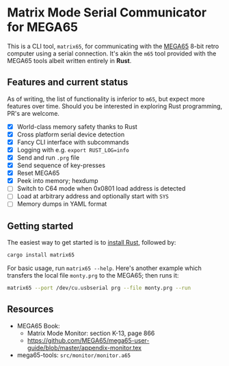 # Matrix Mode Serial Communicator for MEGA65

This is a CLI tool, `matrix65`, for communicating with the [MEGA65](https://mega65.org/)
8-bit retro computer using a serial connection.
It's akin the `m65` tool provided with the MEGA65 tools
albeit written entirely in **Rust**.

## Features and current status

As of writing, the list of functionality is inferior to `m65`, but
expect more features over time.
Should you be interested in exploring Rust programming,
PR's are welcome.

- [x] World-class memory safety thanks to Rust
- [x] Cross platform serial device detection
- [x] Fancy CLI interface with subcommands
- [x] Logging with e.g. `export RUST_LOG=info`
- [x] Send and run `.prg` file
- [x] Send sequence of key-presses
- [x] Reset MEGA65
- [x] Peek into memory; hexdump
- [ ] Switch to C64 mode when 0x0801 load address is detected
- [ ] Load at arbitrary address and optionally start with `SYS`
- [ ] Memory dumps in YAML format

## Getting started

The easiest way to get started is to [install Rust](https://www.rust-lang.org/tools/install), followed by:

~~~ bash
cargo install matrix65
~~~

For basic usage, run `matrix65 --help`. Here's another example which transfers the local file `monty.prg`
to the MEGA65; then runs it:

~~~ bash
matrix65 --port /dev/cu.usbserial prg --file monty.prg --run
~~~


## Resources

- MEGA65 Book:
  - Matrix Mode Monitor: section K-13, page 866
  - https://github.com/MEGA65/mega65-user-guide/blob/master/appendix-monitor.tex
- mega65-tools: `src/monitor/monitor.a65`
